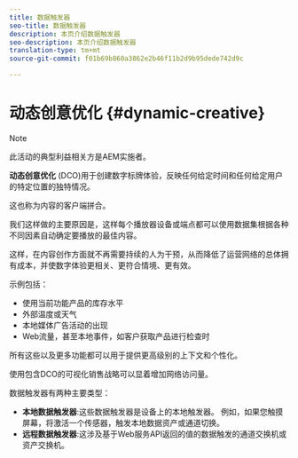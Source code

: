 ```yaml
---
title: 数据触发器
seo-title: 数据触发器
description: 本页介绍数据触发器
seo-description: 本页介绍数据触发器
translation-type: tm+mt
source-git-commit: f01b69b860a3862e2b46f11b2d9b95dede742d9c

---
```



# 动态创意优化 {#dynamic-creative}

>[!NOTE]
>
>此活动的典型利益相关方是AEM实施者。

**动态创意优化** (DCO)用于创建数字标牌体验，反映任何给定时间和任何给定用户的特定位置的独特情况。

这也称为内容的客户端拼合。

我们这样做的主要原因是，这样每个播放器设备或端点都可以使用数据集根据各种不同因素自动确定要播放的最佳内容。

这样，在内容创作方面就不再需要持续的人为干预，从而降低了运营网络的总体拥有成本，并使数字体验更相关、更符合情境、更有效。

示例包括：

* 使用当前功能产品的库存水平
* 外部温度或天气
* 本地媒体广告活动的出现
* Web流量，甚至本地事件，如客户获取产品进行检查时

所有这些以及更多功能都可以用于提供更高级别的上下文和个性化。

使用包含DCO的可视化销售战略可以显着增加网络访问量。

数据触发器有两种主要类型：

* **本地数据触发器**:这些数据触发器是设备上的本地触发器。 例如，如果您触摸屏幕，将激活一个传感器，触发本地数据资产或通道切换。
* **远程数据触发器**:这涉及基于Web服务API返回的值的数据触发的通道交换机或资产交换机。

